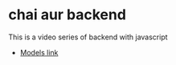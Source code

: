 # chai aur backend

This is a video series of backend with javascript
- [Models link](https://app.eraser.io/workspace/1ztllLe2c6VZIBkAgZx6)